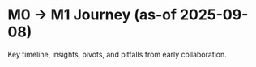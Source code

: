 # M0 → M1 Journey (as-of 2025-09-08)

Key timeline, insights, pivots, and pitfalls from early collaboration.
